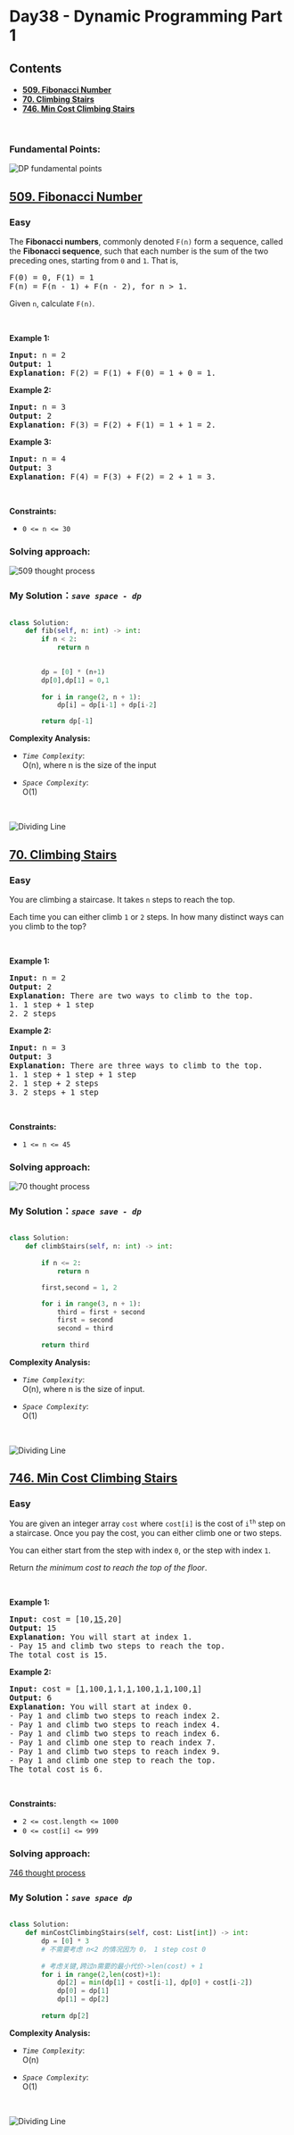 # Day38 - Dynamic Programming Part 1


## Contents
* **[509. Fibonacci Number](#509)**
* **[70. Climbing Stairs](#70)**
* **[746. Min Cost Climbing Stairs](#746)**

<br>


### Fundamental Points:  
![DP fundamental points](https://github.com/samuelusc/Algomuscle/blob/main/assets/Day38/The%20foundation%20of%20DP.jpg)<br>



<h2 id = "509"><a href="https://leetcode.com/problems/fibonacci-number">509. Fibonacci Number</a></h2><h3>Easy</h3><p>The <b>Fibonacci numbers</b>, commonly denoted <code>F(n)</code> form a sequence, called the <b>Fibonacci sequence</b>, such that each number is the sum of the two preceding ones, starting from <code>0</code> and <code>1</code>. That is,</p>

<pre>
F(0) = 0, F(1) = 1
F(n) = F(n - 1) + F(n - 2), for n &gt; 1.
</pre>

<p>Given <code>n</code>, calculate <code>F(n)</code>.</p>

<p>&nbsp;</p>
<p><strong class="example">Example 1:</strong></p>

<pre>
<strong>Input:</strong> n = 2
<strong>Output:</strong> 1
<strong>Explanation:</strong> F(2) = F(1) + F(0) = 1 + 0 = 1.
</pre>

<p><strong class="example">Example 2:</strong></p>

<pre>
<strong>Input:</strong> n = 3
<strong>Output:</strong> 2
<strong>Explanation:</strong> F(3) = F(2) + F(1) = 1 + 1 = 2.
</pre>

<p><strong class="example">Example 3:</strong></p>

<pre>
<strong>Input:</strong> n = 4
<strong>Output:</strong> 3
<strong>Explanation:</strong> F(4) = F(3) + F(2) = 2 + 1 = 3.
</pre>

<p>&nbsp;</p>
<p><strong>Constraints:</strong></p>

<ul>
	<li><code>0 &lt;= n &lt;= 30</code></li>
</ul>



### Solving approach:


![509 thought process](https://github.com/samuelusc/Algomuscle/blob/main/assets/Day38/Leetcode509-thought.jpg)<br>



 
### My Solution：_`save space - dp`_  

  
```python

class Solution:
    def fib(self, n: int) -> int:
        if n < 2:
            return n
        

        dp = [0] * (n+1)
        dp[0],dp[1] = 0,1
        
        for i in range(2, n + 1):
            dp[i] = dp[i-1] + dp[i-2]

        return dp[-1]
```


**Complexity Analysis:**  

- *`Time Complexity`*:<br>
O(n), where n is the size of the input
  
- *`Space Complexity`*:<br>
O(1)
<br>

![Dividing Line](https://github.com/samuelusc/Algomuscle/blob/main/assets/CatDividing.png)
<br>


<h2 id = "70"><a href="https://leetcode.com/problems/climbing-stairs">70. Climbing Stairs</a></h2><h3>Easy</h3><p>You are climbing a staircase. It takes <code>n</code> steps to reach the top.</p>

<p>Each time you can either climb <code>1</code> or <code>2</code> steps. In how many distinct ways can you climb to the top?</p>

<p>&nbsp;</p>
<p><strong class="example">Example 1:</strong></p>

<pre>
<strong>Input:</strong> n = 2
<strong>Output:</strong> 2
<strong>Explanation:</strong> There are two ways to climb to the top.
1. 1 step + 1 step
2. 2 steps
</pre>

<p><strong class="example">Example 2:</strong></p>

<pre>
<strong>Input:</strong> n = 3
<strong>Output:</strong> 3
<strong>Explanation:</strong> There are three ways to climb to the top.
1. 1 step + 1 step + 1 step
2. 1 step + 2 steps
3. 2 steps + 1 step
</pre>

<p>&nbsp;</p>
<p><strong>Constraints:</strong></p>

<ul>
	<li><code>1 &lt;= n &lt;= 45</code></li>
</ul>



### Solving approach:  


![70 thought process](https://github.com/samuelusc/Algomuscle/blob/main/assets/Day38/Leetcode70-thought.jpg)<br>



### My Solution：_`space save - dp`_  

  
```python

class Solution:
    def climbStairs(self, n: int) -> int:
        
        if n <= 2:
            return n

        first,second = 1, 2

        for i in range(3, n + 1):
            third = first + second
            first = second
            second = third
        
        return third
```


**Complexity Analysis:**  

- *`Time Complexity`*:<br>
O(n), where n is the size of input.
  
- *`Space Complexity`*:<br>
O(1)
<br>

![Dividing Line](https://github.com/samuelusc/Algomuscle/blob/main/assets/CatDividing.png)
<br>


<h2 id = "746"><a href="https://leetcode.com/problems/min-cost-climbing-stairs">746. Min Cost Climbing Stairs</a></h2><h3>Easy</h3><p>You are given an integer array <code>cost</code> where <code>cost[i]</code> is the cost of <code>i<sup>th</sup></code> step on a staircase. Once you pay the cost, you can either climb one or two steps.</p>

<p>You can either start from the step with index <code>0</code>, or the step with index <code>1</code>.</p>

<p>Return <em>the minimum cost to reach the top of the floor</em>.</p>

<p>&nbsp;</p>
<p><strong class="example">Example 1:</strong></p>

<pre>
<strong>Input:</strong> cost = [10,<u>15</u>,20]
<strong>Output:</strong> 15
<strong>Explanation:</strong> You will start at index 1.
- Pay 15 and climb two steps to reach the top.
The total cost is 15.
</pre>

<p><strong class="example">Example 2:</strong></p>

<pre>
<strong>Input:</strong> cost = [<u>1</u>,100,<u>1</u>,1,<u>1</u>,100,<u>1</u>,<u>1</u>,100,<u>1</u>]
<strong>Output:</strong> 6
<strong>Explanation:</strong> You will start at index 0.
- Pay 1 and climb two steps to reach index 2.
- Pay 1 and climb two steps to reach index 4.
- Pay 1 and climb two steps to reach index 6.
- Pay 1 and climb one step to reach index 7.
- Pay 1 and climb two steps to reach index 9.
- Pay 1 and climb one step to reach the top.
The total cost is 6.
</pre>

<p>&nbsp;</p>
<p><strong>Constraints:</strong></p>

<ul>
	<li><code>2 &lt;= cost.length &lt;= 1000</code></li>
	<li><code>0 &lt;= cost[i] &lt;= 999</code></li>
</ul>




### Solving approach:  


[746 thought process](https://github.com/samuelusc/Algomuscle/blob/main/assets/Day38/Leetcode746-thought.jpg.jpg)




### My Solution：_`save space dp`_  

  
```python

class Solution:
    def minCostClimbingStairs(self, cost: List[int]) -> int:
        dp = [0] * 3
        # 不需要考虑 n<2 的情况因为 0， 1 step cost 0
        
        # 考虑关键,跨过n需要的最小代价->len(cost) + 1
        for i in range(2,len(cost)+1):
            dp[2] = min(dp[1] + cost[i-1], dp[0] + cost[i-2])
            dp[0] = dp[1]
            dp[1] = dp[2]
        
        return dp[2]
```


**Complexity Analysis:**  

- *`Time Complexity`*:<br>
O(n)
  
- *`Space Complexity`*:<br>
O(1)
<br>

![Dividing Line](https://github.com/samuelusc/Algomuscle/blob/main/assets/CatDividing.png)
<br>





















